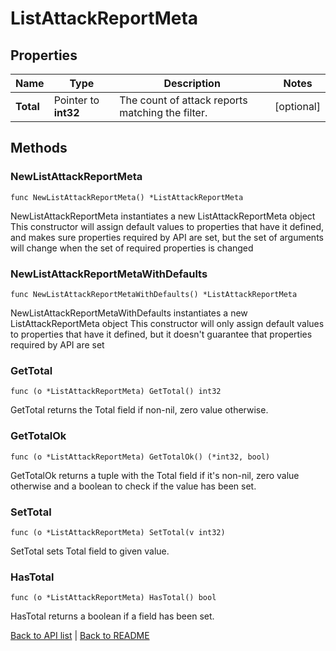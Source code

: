 # ListAttackReportMeta

## Properties

Name | Type | Description | Notes
------------ | ------------- | ------------- | -------------
**Total** | Pointer to **int32** | The count of attack reports matching the filter. | [optional] 

## Methods

### NewListAttackReportMeta

`func NewListAttackReportMeta() *ListAttackReportMeta`

NewListAttackReportMeta instantiates a new ListAttackReportMeta object
This constructor will assign default values to properties that have it defined,
and makes sure properties required by API are set, but the set of arguments
will change when the set of required properties is changed

### NewListAttackReportMetaWithDefaults

`func NewListAttackReportMetaWithDefaults() *ListAttackReportMeta`

NewListAttackReportMetaWithDefaults instantiates a new ListAttackReportMeta object
This constructor will only assign default values to properties that have it defined,
but it doesn't guarantee that properties required by API are set

### GetTotal

`func (o *ListAttackReportMeta) GetTotal() int32`

GetTotal returns the Total field if non-nil, zero value otherwise.

### GetTotalOk

`func (o *ListAttackReportMeta) GetTotalOk() (*int32, bool)`

GetTotalOk returns a tuple with the Total field if it's non-nil, zero value otherwise
and a boolean to check if the value has been set.

### SetTotal

`func (o *ListAttackReportMeta) SetTotal(v int32)`

SetTotal sets Total field to given value.

### HasTotal

`func (o *ListAttackReportMeta) HasTotal() bool`

HasTotal returns a boolean if a field has been set.


[Back to API list](../README.md#documentation-for-api-endpoints) | [Back to README](../README.md)
